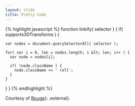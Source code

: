 ```yaml
---
layout: slide
title: Pretty Code
---
```


{% highlight javascript %}
function linkify( selector ) {
  if( supports3DTransforms ) {
 
    var nodes = document.querySelectorAll( selector );
 
    for( var i = 0, len = nodes.length; i &lt; len; i++ ) {
      var node = nodes[i];
 
      if( !node.className ) {
        node.className += ' roll';
      }
    }
  }
}
{% endhighlight %}

Courtesy of [Rouge](https://github.com/jneen/rouge){: .external}.